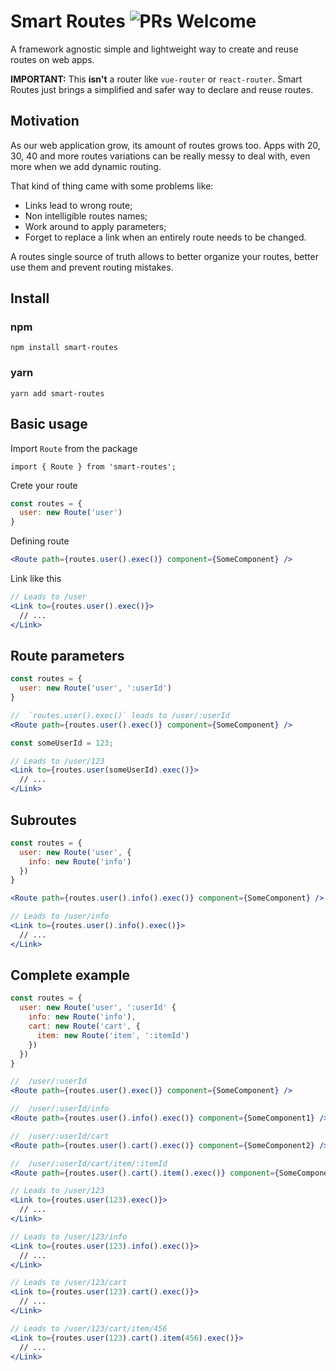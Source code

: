 # Smart Routes ![PRs Welcome](https://img.shields.io/badge/PRs-welcome-green.svg "PRs Welcome")


A framework agnostic simple and lightweight way to create and reuse routes on web apps.

**IMPORTANT:** This **isn't** a router like `vue-router` or `react-router`. Smart Routes just brings a simplified and safer way to declare and reuse routes.


## Motivation
As our web application grow, its amount of routes grows too. Apps with 20, 30, 40 and more routes variations can be really messy to deal with, even more when we add dynamic routing. 

That kind of thing came with some problems like:
* Links lead to wrong route;
* Non intelligible routes names;
* Work around to apply parameters;
* Forget to replace a link when an entirely route needs to be changed.

A routes single source of truth allows to better organize your routes, better use them and prevent routing mistakes.


## Install
### npm
```
npm install smart-routes
```
### yarn
```
yarn add smart-routes
```


## Basic usage
Import `Route` from the package
```
import { Route } from 'smart-routes';
```

Crete your route

```js
const routes = {
  user: new Route('user')
}
```

Defining route 

```jsx
<Route path={routes.user().exec()} component={SomeComponent} />
```

Link like this

```jsx
// Leads to /user
<Link to={routes.user().exec()}> 
  // ...
</Link>
```


## Route parameters
```js
const routes = {
  user: new Route('user', ':userId')
}
```

```jsx
//  `routes.user().exec()` leads to /user/:userId
<Route path={routes.user().exec()} component={SomeComponent} />
```

```jsx
const someUserId = 123;

// Leads to /user/123
<Link to={routes.user(someUserId).exec()}>
  // ...
</Link>
```


## Subroutes
```js
const routes = {
  user: new Route('user', {
    info: new Route('info')
  })
}
```

```jsx
<Route path={routes.user().info().exec()} component={SomeComponent} />
```

```jsx
// Leads to /user/info
<Link to={routes.user().info().exec()}> 
  // ...
</Link>
```


## Complete example
```js
const routes = {
  user: new Route('user', ':userId' {
    info: new Route('info'),
    cart: new Route('cart', {
      item: new Route('item', ':itemId')
    })
  })
}
```

```jsx
//  /user/:userId
<Route path={routes.user().exec()} component={SomeComponent} />

//  /user/:userId/info
<Route path={routes.user().info().exec()} component={SomeComponent1} />

//  /user/:userId/cart
<Route path={routes.user().cart().exec()} component={SomeComponent2} />

//  /user/:userId/cart/item/:itemId
<Route path={routes.user().cart().item().exec()} component={SomeComponent3} />
```

```jsx
// Leads to /user/123
<Link to={routes.user(123).exec()}> 
  // ...
</Link>

// Leads to /user/123/info
<Link to={routes.user(123).info().exec()}> 
  // ...
</Link>

// Leads to /user/123/cart
<Link to={routes.user(123).cart().exec()}> 
  // ...
</Link>

// Leads to /user/123/cart/item/456
<Link to={routes.user(123).cart().item(456).exec()}> 
  // ...
</Link>
```
